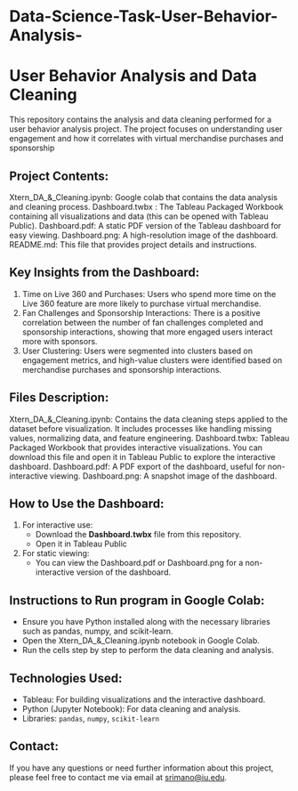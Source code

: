 # Data-Science-Task-User-Behavior-Analysis-

# User Behavior Analysis and Data Cleaning

This repository contains the analysis and data cleaning performed for a user behavior analysis project. The project focuses on understanding user engagement and how it correlates with virtual merchandise purchases and sponsorship 

## Project Contents:
Xtern_DA_&_Cleaning.ipynb: Google colab that contains the data analysis and cleaning process.
Dashboard.twbx : The Tableau Packaged Workbook containing all visualizations and data (this can be opened with Tableau Public).
Dashboard.pdf: A static PDF version of the Tableau dashboard for easy viewing.
Dashboard.png: A high-resolution image of the dashboard.
README.md: This file that provides project details and instructions.

## Key Insights from the Dashboard:
1. Time on Live 360 and Purchases: Users who spend more time on the Live 360 feature are more likely to purchase virtual merchandise. 
2. Fan Challenges and Sponsorship Interactions: There is a positive correlation between the number of fan challenges completed and sponsorship interactions, showing that more engaged users interact more with sponsors.
3. User Clustering: Users were segmented into clusters based on engagement metrics, and high-value clusters were identified based on merchandise purchases and sponsorship interactions.

## Files Description:
Xtern_DA_&_Cleaning.ipynb: Contains the data cleaning steps applied to the dataset before visualization. It includes processes like handling missing values, normalizing data, and feature engineering.
Dashboard.twbx: Tableau Packaged Workbook that provides interactive visualizations. You can download this file and open it in Tableau Public to explore the interactive dashboard.
Dashboard.pdf: A PDF export of the dashboard, useful for non-interactive viewing.
Dashboard.png: A snapshot image of the dashboard.

## How to Use the Dashboard:
1. For interactive use: 
   - Download the **Dashboard.twbx** file from this repository.
   - Open it in Tableau Public 
2. For static viewing:
   - You can view the Dashboard.pdf or Dashboard.png for a non-interactive version of the dashboard.

## Instructions to Run program in Google Colab:
- Ensure you have Python installed along with the necessary libraries such as pandas, numpy, and scikit-learn.
- Open the Xtern_DA_&_Cleaning.ipynb notebook in Google Colab.
- Run the cells step by step to perform the data cleaning and analysis.

## Technologies Used:
- Tableau: For building visualizations and the interactive dashboard.
- Python (Jupyter Notebook): For data cleaning and analysis.
- Libraries: `pandas`, `numpy`, `scikit-learn`

## Contact:
If you have any questions or need further information about this project, please feel free to contact me via email at srimano@iu.edu.

